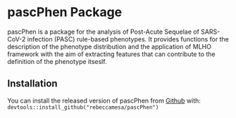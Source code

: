 # pascPhen Package
pascPhen is a package for the analysis of Post-Acute Sequelae of SARS-CoV-2 infection (PASC) rule-based phenotypes.
It provides functions for the description of the phenotype distribution and the application of MLHO framework with the aim of extracting features that can contribute to the definition of the phenotype itseslf.

## Installation
You can install the released version of pascPhen from [Github](https://github.com/rebeccamesa/pascPhen) with:
`devtools::install_github("rebeccamesa/pascPhen")`
